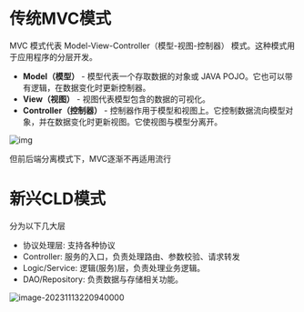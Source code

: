 # 传统MVC模式

MVC 模式代表 Model-View-Controller（模型-视图-控制器） 模式。这种模式用于应用程序的分层开发。

- **Model（模型）** - 模型代表一个存取数据的对象或 JAVA POJO。它也可以带有逻辑，在数据变化时更新控制器。
- **View（视图）** - 视图代表模型包含的数据的可视化。
- **Controller（控制器）** - 控制器作用于模型和视图上。它控制数据流向模型对象，并在数据变化时更新视图。它使视图与模型分离开。

![img](https://www.runoob.com/wp-content/uploads/2014/08/1200px-ModelViewControllerDiagram2.svg_.png)

但前后端分离模式下，MVC逐渐不再适用流行

# 新兴CLD模式

分为以下几大层

- 协议处理层:  支持各种协议
- Controller:  服务的入口，负责处理路由、参数校验、请求转发
- Logic/Service:  逻辑(服务)层，负责处理业务逻辑。
- DAO/Repository:  负责数据与存储相关功能。

![image-20231113220940000](https://s2.loli.net/2023/11/13/V1KGi5esuSmCIl4.png)